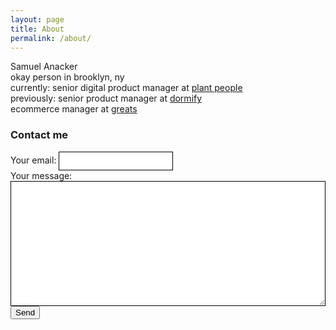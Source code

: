 ```yaml
---
layout: page
title: About
permalink: /about/
---
```


Samuel Anacker<br />
okay person in brooklyn, ny<br />
currently: senior digital product manager at [plant people](https://www.plantpeople.co)<br />
previously: senior product manager at [dormify](https://www.dormify.com)<br />
ecommerce manager at [greats](https://www.greats.com)

### Contact me

<!-- modify this form HTML and place wherever you want your form -->

<form
  action="https://formspree.io/xyynkkqk"
  method="POST"
>
  <label>
    Your email:
    <input type="text" name="_replyto" style="border:1px solid #000;height:30px;">
  </label>
  <br />
  <label>
    Your message:
    <textarea name="message" style="width:100%;height:200px;border:1px solid #000;"></textarea>
  </label>

  <!-- your other form fields go here -->
<br />
  <button type="submit">Send</button>
</form>
